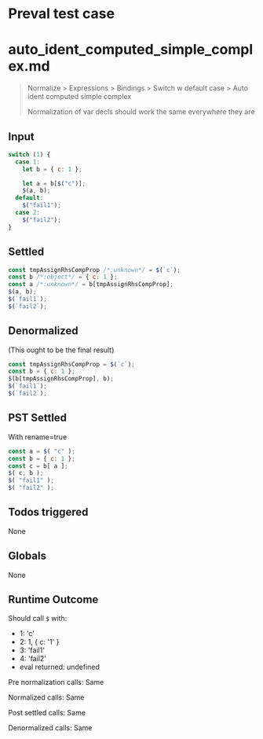 # Preval test case

# auto_ident_computed_simple_complex.md

> Normalize > Expressions > Bindings > Switch w default case > Auto ident computed simple complex
>
> Normalization of var decls should work the same everywhere they are

## Input

`````js filename=intro
switch (1) {
  case 1:
    let b = { c: 1 };

    let a = b[$("c")];
    $(a, b);
  default:
    $("fail1");
  case 2:
    $("fail2");
}
`````


## Settled


`````js filename=intro
const tmpAssignRhsCompProp /*:unknown*/ = $(`c`);
const b /*:object*/ = { c: 1 };
const a /*:unknown*/ = b[tmpAssignRhsCompProp];
$(a, b);
$(`fail1`);
$(`fail2`);
`````


## Denormalized
(This ought to be the final result)

`````js filename=intro
const tmpAssignRhsCompProp = $(`c`);
const b = { c: 1 };
$(b[tmpAssignRhsCompProp], b);
$(`fail1`);
$(`fail2`);
`````


## PST Settled
With rename=true

`````js filename=intro
const a = $( "c" );
const b = { c: 1 };
const c = b[ a ];
$( c, b );
$( "fail1" );
$( "fail2" );
`````


## Todos triggered


None


## Globals


None


## Runtime Outcome


Should call `$` with:
 - 1: 'c'
 - 2: 1, { c: '1' }
 - 3: 'fail1'
 - 4: 'fail2'
 - eval returned: undefined

Pre normalization calls: Same

Normalized calls: Same

Post settled calls: Same

Denormalized calls: Same
